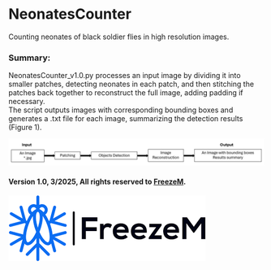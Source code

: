 # NeonatesCounter
Counting neonates of black soldier flies in high resolution images.

### Summary:
NeonatesCounter_v1.0.py processes an input image by dividing it into smaller patches, detecting neonates in each patch, and then stitching the patches back together to reconstruct the full image, adding padding if necessary. <br>
The script outputs images with corresponding bounding boxes and generates a .txt file for each image, summarizing the detection results (Figure 1). <br>


![**Figure 1.** A schematic representation of the algorithm.](schematic_pipeline.png)

#### Version 1.0, 3/2025, All rights reserved to [FreezeM](https://www.freezem.com/).
![](FreezeMLogo.png)

